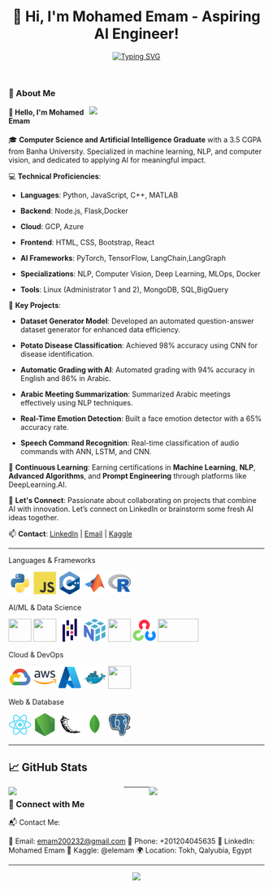 <h1 align="center">👋 Hi, I'm Mohamed Emam - Aspiring AI Engineer!</h1>

<p align="center">

  <a href="https://github.com/DenverCoder1/readme-typing-svg">
<img src="https://readme-typing-svg.herokuapp.com/?lines=AI%20Engineer%20%7C%20Machine%20Learning%20Specialist;NLP%20and%20Computer%20Vision%20Enthusiast;Constant%20Learner%20and%20Innovator;Stay%20Tuned%20for%20Exciting%20Projects&font=Fira%20Code&center=true&vCenter=true&width=700&height=45&color=2196f3&size=24" alt="Typing SVG" />


  </a>

</p>


<br/>


<h3>🚀 About Me</h3>

<picture> <img align="right" src="https://media.tenor.com/NOYF3f82b_gAAAAC/programmer.gif" width="345px"></picture>


<h4>👋 Hello, I'm Mohamed Emam</h4>


🎓 **Computer Science and Artificial Intelligence Graduate** with a 3.5 CGPA from Banha University. Specialized in machine learning, NLP, and computer vision, and dedicated to applying AI for meaningful impact.


💻 **Technical Proficiencies**:

   - **Languages**: Python, JavaScript, C++, MATLAB

   - **Backend**: Node.js, Flask,Docker

   - **Cloud**: GCP, Azure

   - **Frontend**: HTML, CSS, Bootstrap, React

   - **AI Frameworks**: PyTorch, TensorFlow, LangChain,LangGraph

   - **Specializations**: NLP, Computer Vision, Deep Learning, MLOps, Docker

   - **Tools**: Linux (Administrator 1 and 2), MongoDB, SQL,BigQuery


🔭 **Key Projects**:

   - **Dataset Generator Model**: Developed an automated question-answer dataset generator for enhanced data efficiency.

   - **Potato Disease Classification**: Achieved 98% accuracy using CNN for disease identification.

   - **Automatic Grading with AI**: Automated grading with 94% accuracy in English and 86% in Arabic.

   - **Arabic Meeting Summarization**: Summarized Arabic meetings effectively using NLP techniques.

   - **Real-Time Emotion Detection**: Built a face emotion detector with a 65% accuracy rate.

   - **Speech Command Recognition**: Real-time classification of audio commands with ANN, LSTM, and CNN.


🌱 **Continuous Learning**: Earning certifications in **Machine Learning**, **NLP**, **Advanced Algorithms**, and **Prompt Engineering** through platforms like DeepLearning.AI.


🤝 **Let's Connect**: Passionate about collaborating on projects that combine AI with innovation. Let’s connect on LinkedIn or brainstorm some fresh AI ideas together.


📫 **Contact**: [LinkedIn](https://www.linkedin.com/in/mohamed-emam-599970208/) | [Email](mailto:emam200232@gmail.com) | [Kaggle](https://www.kaggle.com/elemam)


---


Languages & Frameworks
<p align="left">
  <img src="https://raw.githubusercontent.com/devicons/devicon/master/icons/python/python-original.svg" width="45" height="45"/> 
  <img src="https://raw.githubusercontent.com/devicons/devicon/master/icons/javascript/javascript-original.svg" width="45" height="45"/> 
  <img src="https://raw.githubusercontent.com/devicons/devicon/master/icons/cplusplus/cplusplus-original.svg" width="45" height="45"/>
  <img src="https://raw.githubusercontent.com/devicons/devicon/master/icons/matlab/matlab-original.svg" width="45" height="45"/> 
  <img src="https://raw.githubusercontent.com/devicons/devicon/master/icons/r/r-original.svg" width="45" height="45"/>
</p>
AI/ML & Data Science
<p align="left">
  <img src="https://www.vectorlogo.zone/logos/pytorch/pytorch-icon.svg" width="45" height="45"/>
  <img src="https://www.vectorlogo.zone/logos/tensorflow/tensorflow-icon.svg" width="45" height="45"/>
  <img src="https://raw.githubusercontent.com/devicons/devicon/master/icons/pandas/pandas-original.svg" width="45" height="45"/>
  <img src="https://raw.githubusercontent.com/devicons/devicon/master/icons/numpy/numpy-original.svg" width="45" height="45"/>
  <img src="https://upload.wikimedia.org/wikipedia/commons/0/05/Scikit_learn_logo_small.svg" width="45" height="45"/>
  <img src="https://raw.githubusercontent.com/devicons/devicon/master/icons/opencv/opencv-original.svg" width="45" height="45"/>
  <img src="https://python.langchain.com/img/brand/wordmark.png" width="80" height="45"/>
</p>
Cloud & DevOps
<p align="left">
  <img src="https://raw.githubusercontent.com/devicons/devicon/master/icons/googlecloud/googlecloud-original.svg" width="45" height="45"/>
  <img src="https://raw.githubusercontent.com/devicons/devicon/master/icons/amazonwebservices/amazonwebservices-original-wordmark.svg" width="45" height="45"/>
  <img src="https://raw.githubusercontent.com/devicons/devicon/master/icons/azure/azure-original.svg" width="45" height="45"/>
  <img src="https://raw.githubusercontent.com/devicons/devicon/master/icons/docker/docker-original.svg" width="45" height="45"/>
  <img src="https://www.vectorlogo.zone/logos/kubernetes/kubernetes-icon.svg" width="45" height="45"/>
</p>
Web & Database
<p align="left">
  <img src="https://raw.githubusercontent.com/devicons/devicon/master/icons/react/react-original.svg" width="45" height="45"/>
  <img src="https://raw.githubusercontent.com/devicons/devicon/master/icons/nodejs/nodejs-original.svg" width="45" height="45"/>
  <img src="https://raw.githubusercontent.com/devicons/devicon/master/icons/flask/flask-original.svg" width="45" height="45"/>
  <img src="https://raw.githubusercontent.com/devicons/devicon/master/icons/mongodb/mongodb-original.svg" width="45" height="45"/>
  <img src="https://raw.githubusercontent.com/devicons/devicon/master/icons/postgresql/postgresql-original.svg" width="45" height="45"/>
</p>

---


<h2>📈 GitHub Stats</h2>


<a href="https://github.com/mohamed-em2m">

  <img align="left" src="https://github-readme-stats.vercel.app/api?username=mohamed-em2m&show_icons=true&theme=dark&hide_border=true&text_color=ffffff" width="45%">

</a>

<a href="https://github.com/mohamed-em2m">

  <img align="right" src="https://github-readme-streak-stats.herokuapp.com/?user=mohamed-em2m&theme=dark&hide_border=true&text_color=ffffff" width="45%">

</a>


---


### 🤝 Connect with Me
📬 Contact Me:

📧 Email: emam200232@gmail.com
📱 Phone: +201204045635
🔗 LinkedIn: Mohamed Emam
📂 Kaggle: @elemam
🌍 Location: Tokh, Qalyubia, Egypt

---


<div align="center">

 <img src="https://komarev.com/ghpvc/?username=mohamed-em2m&style=for-the-badge&color=blue" width="200">

</div> 
